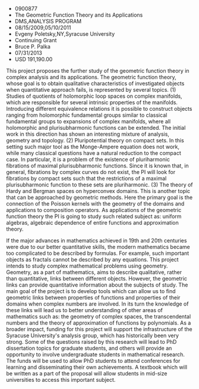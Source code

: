 
* 0900877
* The Geometric Function Theory and its Applications
* DMS,ANALYSIS PROGRAM
* 08/15/2009,05/10/2011
* Evgeny Poletsky,NY,Syracuse University
* Continuing Grant
* Bruce P. Palka
* 07/31/2013
* USD 191,190.00

This project proposes the further study of the geometric function theory in
complex analysis and its applications. The geometric function theory, whose goal
is to obtain qualitative characteristics of investigated objects when
quantitative approach fails, is represented by several topics. (1) Studies of
quotients of holomorphic loop spaces on complex manifolds, which are responsible
for several intrinsic properties of the manifolds. Introducing different
equivalence relations it is possible to construct objects ranging from
holomorphic fundamental groups similar to classical fundamental groups to
expansions of complex manifolds, where all holomorphic and plurisubharmonic
functions can be extended. The initial work in this direction has shown an
interesting mixture of analysis, geometry and topology. (2) Pluripotential
theory on compact sets. In this setting such major tool as the Monge-Ampere
equation does not work, while many classical questions have a natural reduction
to the compact case. In particular, it is a problem of the existence of
pluriharmonic fibrations of maximal plurisubharmonic functions. Since it is
known that, in general, fibrations by complex curves do not exist, the PI will
look for fibrations by compact sets such that the restrictions of a maximal
plurisubharmonic function to these sets are pluriharmonic. (3) The theory of
Hardy and Bergman spaces on hyperconvex domains. This is another topic that can
be approached by geometric methods. Here the primary goal is the connection of
the Poisson kernels with the geometry of the domains and applications to
composition operators. As applications of the geometric function theory the PI
is going to study such related subject as: uniform algebras, algebraic
dependence of entire functions and approximation theory.

If the major advances in mathematics achieved in 19th and 20th centuries were
due to our better quantitative skills, the modern mathematics became too
complicated to be described by formulas. For example, such important objects as
fractals cannot be described by any equations. This project intends to study
complex mathematical problems using geometry. Geometry, as a part of
mathematics, aims to describe qualitative, rather than quantitative, links
between different objects. However, the geometric links can provide quantitative
information about the subjects of study. The main goal of the project is to
develop tools which can allow us to find geometric links between properties of
functions and properties of their domains when complex numbers are involved. In
its turn the knowledge of these links will lead us to better understanding of
other areas of mathematics such as: the geometry of complex spaces, the
transcendental numbers and the theory of approximation of functions by
polynomials. As a broader impact, funding for this project will support the
infrastructure of the Syracuse University's analysis group, which has
historically been very strong. Some of the questions raised by this research
will lead to PhD dissertation topics for graduate students, and others will
provide an opportunity to involve undergraduate students in mathematical
research. The funds will be used to allow PhD students to attend conferences for
learning and disseminating their own achievements. A textbook which will be
written as a part of the proposal will allow students in mid-size universities
to access this important subject.
